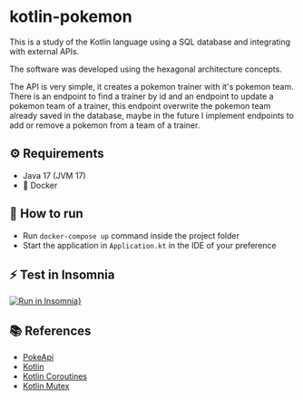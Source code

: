 # kotlin-pokemon

This is a study of the Kotlin language using a SQL database
and integrating with external APIs.

The software was developed using the hexagonal architecture concepts.

The API is very simple, it creates a pokemon trainer with it's
pokemon team. There is an endpoint to find a trainer by id and
an endpoint to update a pokemon team of a trainer, this endpoint
overwrite the pokemon team already saved in the database, maybe
in the future I implement endpoints to add or remove a pokemon 
from a team of a trainer.

## ⚙ Requirements
- Java 17 (JVM 17)
- 🐳 Docker

## 🚀 How to run
- Run `docker-compose up` command inside the project folder
- Start the application in `Application.kt` in the IDE of your preference

## ⚡ Test in Insomnia
[![Run in Insomnia}](https://insomnia.rest/images/run.svg)](https://insomnia.rest/run/?label=Kotlin-Pokemon&uri=https%3A%2F%2Fraw.githubusercontent.com%2Ftocura%2Fkotlin-pokemon%2Fmaster%2Fsrc%2Fmain%2Fresources%2Finsomnia%2FInsomnia_collection.json)

## 📚 References
- [PokeApi](https://pokeapi.co/)
- [Kotlin](https://kotlinlang.org/docs/home.html)
- [Kotlin Coroutines](https://proandroiddev.com/awaiting-multiple-coroutines-the-clean-way-75469f8df160)
- [Kotlin Mutex](https://medium.com/mobile-app-development-publication/mutex-for-coroutines-5f4a4ca60763)
